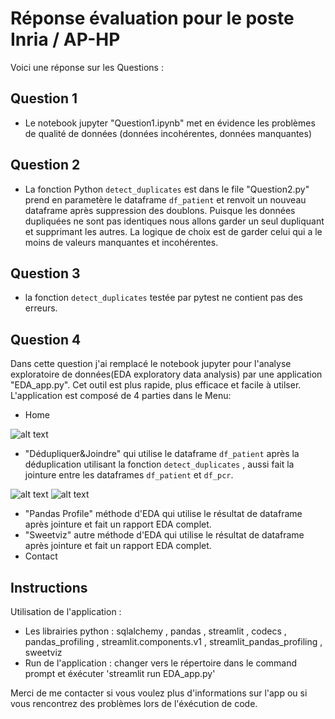 # Réponse évaluation pour le poste Inria / AP-HP

Voici une réponse sur les Questions :

## Question 1 

- Le notebook jupyter "Question1.ipynb" met en évidence les problèmes
de qualité de données (données incohérentes, données manquantes)


## Question 2

- La fonction Python `detect_duplicates` est dans le file "Question2.py" prend en parametère le dataframe `df_patient` et renvoit un nouveau dataframe après suppression des doublons. 
Puisque les données dupliquées ne sont pas identiques nous allons garder un seul dupliquant et supprimant les autres.
La logique de choix est de garder celui qui a le moins de valeurs manquantes et incohérentes.

## Question 3

- la fonction `detect_duplicates` testée par pytest ne contient pas des erreurs.

## Question 4

Dans cette question j'ai remplacé le notebook jupyter pour l'analyse exploratoire de données(EDA exploratory data analysis) par une application "EDA_app.py". Cet outil est plus rapide, plus efficace et facile à utilser.
L'application est composé de 4 parties dans le Menu:
* Home

![alt text](https://github.com/ahmedbkds/response-inria-aphp-assignement/blob/master/images/Home.jpg)

* "Dédupliquer&Joindre" qui utilise le dataframe `df_patient` après la déduplication utilisant la fonction `detect_duplicates` , aussi fait la jointure entre les dataframes `df_patient` et `df_pcr`.

![alt text](https://github.com/ahmedbkds/response-inria-aphp-assignement/blob/master/images/Dédupliquer.jpg)
![alt text](https://github.com/ahmedbkds/response-inria-aphp-assignement/blob/master/images/joindre.jpg)

* "Pandas Profile" méthode d'EDA qui utilise le résultat de dataframe après jointure et fait un rapport EDA complet.
* "Sweetviz" autre méthode d'EDA qui utilise le résultat de dataframe après jointure et fait un rapport EDA complet.
* Contact

## Instructions

Utilisation de l'application : 
* Les librairies python : sqlalchemy , pandas , streamlit , codecs , pandas_profiling , streamlit.components.v1 , streamlit_pandas_profiling , sweetviz
* Run de l'application : changer vers le répertoire dans le command prompt et éxécuter 'streamlit run EDA_app.py'

Merci de me contacter si vous voulez plus d'informations sur l'app ou si vous rencontrez des problèmes lors de l'éxécution de code.



